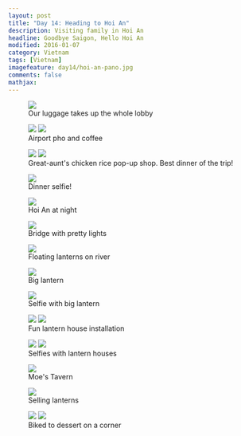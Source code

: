 ```yaml
---
layout: post
title: "Day 14: Heading to Hoi An"
description: Visiting family in Hoi An
headline: Goodbye Saigon, Hello Hoi An
modified: 2016-01-07
category: Vietnam
tags: [Vietnam]
imagefeature: day14/hoi-an-pano.jpg
comments: false
mathjax:
---
```


<figure>
<a href='{{ site.url }}/images/day14/luggage.jpg'><img src='{{ site.url }}/images/day14/luggage.jpg'></a>
    <figcaption>Our luggage takes up the whole lobby</figcaption>
</figure>

<figure class="half">
<a href='{{ site.url }}/images/day14/airport-pho.jpg'><img src='{{ site.url }}/images/day14/airport-pho.jpg'></a>
<a href='{{ site.url }}/images/day14/coffee.jpg'><img src='{{ site.url }}/images/day14/coffee.jpg'></a>
    <figcaption>Airport pho and coffee</figcaption>
</figure>

<figure class="half">
<a href='{{ site.url }}/images/day14/dinner1.jpg'><img src='{{ site.url }}/images/day14/dinner1.jpg'></a>
<a href='{{ site.url }}/images/day14/dinner2.jpg'><img src='{{ site.url }}/images/day14/dinner2.jpg'></a>
    <figcaption>Great-aunt's chicken rice pop-up shop. Best dinner of the trip!</figcaption>
</figure>

<figure>
<a href='{{ site.url }}/images/day14/dinner-selfie.jpg'><img src='{{ site.url }}/images/day14/dinner-selfie.jpg'></a>
    <figcaption>Dinner selfie!</figcaption>
</figure>

<figure>
<a href='{{ site.url }}/images/day14/hoi-an-pano.jpg'><img src='{{ site.url }}/images/day14/hoi-an-pano.jpg'></a>
    <figcaption>Hoi An at night</figcaption>
</figure>

<figure>
<a href='{{ site.url }}/images/day14/bridge.jpg'><img src='{{ site.url }}/images/day14/bridge.jpg'></a>
    <figcaption>Bridge with pretty lights</figcaption>
</figure>

<figure>
<a href='{{ site.url }}/images/day14/floating-lanterns.jpg'><img src='{{ site.url }}/images/day14/floating-lanterns.jpg'></a>
    <figcaption>Floating lanterns on river</figcaption>
</figure>

<figure>
<a href='{{ site.url }}/images/day14/big-lantern.jpg'><img src='{{ site.url }}/images/day14/big-lantern.jpg'></a>
    <figcaption>Big lantern</figcaption>
</figure>

<figure>
<a href='{{ site.url }}/images/day14/lantern-selfie.jpg'><img src='{{ site.url }}/images/day14/lantern-selfie.jpg'></a>
    <figcaption>Selfie with big lantern</figcaption>
</figure>

<figure class="half">
<a href='{{ site.url }}/images/day14/lantern-house1.jpg'><img src='{{ site.url }}/images/day14/lantern-house1.jpg'></a>
<a href='{{ site.url }}/images/day14/lantern-house2.jpg'><img src='{{ site.url }}/images/day14/lantern-house2.jpg'></a>
    <figcaption>Fun lantern house installation</figcaption>
</figure>

<figure class="half">
<a href='{{ site.url }}/images/day14/lantern-house-selfie1.jpg'><img src='{{ site.url }}/images/day14/lantern-house-selfie1.jpg'></a>
<a href='{{ site.url }}/images/day14/lantern-house-selfie2.jpg'><img src='{{ site.url }}/images/day14/lantern-house-selfie2.jpg'></a>
    <figcaption>Selfies with lantern houses</figcaption>
</figure>

<figure>
<a href='{{ site.url }}/images/day14/moes.jpg'><img src='{{ site.url }}/images/day14/moes.jpg'></a>
    <figcaption>Moe's Tavern</figcaption>
</figure>

<figure>
<a href='{{ site.url }}/images/day14/selling-lanterns.jpg'><img src='{{ site.url }}/images/day14/selling-lanterns.jpg'></a>
    <figcaption>Selling lanterns</figcaption>
</figure>

<figure class="half">
<a href='{{ site.url }}/images/day14/dessert2.jpg'><img src='{{ site.url }}/images/day14/dessert2.jpg'></a>
<a href='{{ site.url }}/images/day14/dessert1.jpg'><img src='{{ site.url }}/images/day14/dessert1.jpg'></a>
    <figcaption>Biked to dessert on a corner</figcaption>
</figure>

